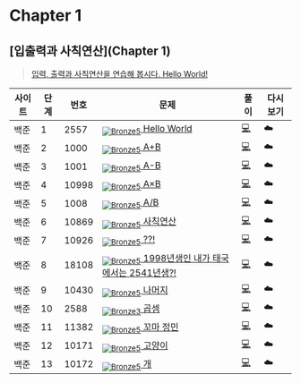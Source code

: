 <!-- tier 리스트 S -->

[Unrated]: https://user-images.githubusercontent.com/33937365/126247607-85783912-c11a-4d50-ac36-8cc7dcb75cd2.png

[Bronze5]: https://user-images.githubusercontent.com/33937365/126247611-e362d727-17a4-4737-a232-5827e185ab7c.png

[Bronze4]: https://user-images.githubusercontent.com/33937365/126247612-89cbc675-e1d4-43a2-950b-1cb014dca697.png

[Bronze3]: https://user-images.githubusercontent.com/33937365/126247613-b8408610-7bc4-40f8-804f-a30a45ddbb68.png

[Bronze2]: https://user-images.githubusercontent.com/33937365/126247614-d85dc6ff-a520-4c00-82bd-eb593b156bd8.png

[Bronze1]: https://user-images.githubusercontent.com/33937365/126247616-04b2ab30-9891-4b7b-8cb4-38e99b97e834.png

[Silver5]: https://user-images.githubusercontent.com/33937365/126247618-38c5c905-672b-4d75-808e-8a7d45ea577d.png

[Silver4]: https://user-images.githubusercontent.com/33937365/126247620-ba2d1b96-b0aa-4b88-80c5-71569c69bbc3.png

[Silver3]: https://user-images.githubusercontent.com/33937365/126247621-1b55b7f4-3a79-4348-8a63-f00c1813853e.png

[Silver2]: https://user-images.githubusercontent.com/33937365/126247622-a83b30a9-6618-4593-b775-6f6730afd3f6.png

[Silver1]: https://user-images.githubusercontent.com/33937365/126247625-8d82f8ab-6f95-4ef8-a243-be31f548596e.png

[Gold5]: https://user-images.githubusercontent.com/33937365/126247627-2979d4d5-915a-4c4e-adb7-c171f9bafe28.png

[Gold4]: https://user-images.githubusercontent.com/33937365/126247629-b24e1e24-4579-450f-bc3c-f166361091dd.png

[Gold3]: https://user-images.githubusercontent.com/33937365/126247630-80fb15af-debc-451d-a937-6c9c6bfa693b.png

[Gold2]: https://user-images.githubusercontent.com/33937365/126247633-7112f6a6-57da-4d1d-953f-5414ba8ffc3d.png

[Gold1]: https://user-images.githubusercontent.com/33937365/126247635-42bd3af9-e129-4379-b44a-22d75de3def6.png

[Platinum5]: https://user-images.githubusercontent.com/33937365/126247636-763e3bc4-43a9-4724-8ce1-c2288aecb636.png

[Platinum4]: https://user-images.githubusercontent.com/33937365/126247637-af30d243-2771-4966-b0bb-0901b9fd4989.png

[Platinum3]: https://user-images.githubusercontent.com/33937365/126247640-cfd654db-86d8-42a9-8d1b-0f3494758330.png

[Platinum2]: https://user-images.githubusercontent.com/33937365/126247641-3e60e9a6-5116-4005-a87d-bfb59969c87a.png

[Platinum1]: https://user-images.githubusercontent.com/33937365/126247643-23bba5ac-52c4-442a-a88a-2eb8998f6446.png

[Diamond5]: https://user-images.githubusercontent.com/33937365/126247645-870445bf-25d9-45ce-9c07-a25949ffad21.png

[Diamond4]: https://user-images.githubusercontent.com/33937365/126247646-b2d7e328-c205-448d-a5bf-c6294c07edaa.png

[Diamond3]: https://user-images.githubusercontent.com/33937365/126247647-db568f94-882f-410c-bd1b-63d49c87623c.png

[Diamond2]: https://user-images.githubusercontent.com/33937365/126247648-52f92f07-0fb9-4b1d-a344-6e9b81d81044.png

[Diamond1]: https://user-images.githubusercontent.com/33937365/126247649-4d068f63-f5e1-40df-910e-dceeb2b7de99.png

[Ruby5]: https://user-images.githubusercontent.com/33937365/126247652-94013ea7-9a96-4068-b922-01535c85801d.png

[Ruby4]: https://user-images.githubusercontent.com/33937365/126247655-a10f7077-6341-416e-938c-b500b7022aca.png

[Ruby3]: https://user-images.githubusercontent.com/33937365/126247656-d0e16a36-5080-4585-a465-4e4f5302beef.png

[Ruby2]: https://user-images.githubusercontent.com/33937365/126247659-1d249660-02a2-4a95-966f-074f99df70fe.png

[Ruby1]: https://user-images.githubusercontent.com/33937365/126247660-8e0d236d-eaef-42b3-8983-28f9e6c94ff9.png
<!-- tier 리스트 E -->

# Chapter 1

## [입출력과 사칙연산](Chapter 1)

> [입력, 출력과 사칙연산을 연습해 봅시다. Hello World!](https://www.acmicpc.net/step/1)

| 사이트    | 단계  | 번호     | 문제                                                                                      | 풀이     | 다시보기 |
|--------|-----|--------|-----------------------------------------------------------------------------------------|--------|------|
| 백준     | 1   | 2557   | [<sub>![Bronze5]</sub> Hello World](https://www.acmicpc.net/problem/2557)               | [💻]() | ☁️   |
| 백준     | 2   | 1000  | [<sub>![Bronze5]</sub> A+B](https://www.acmicpc.net/problem/1000)                       | [💻]() |☁️   |
| 백준     | 3   | 1001  | [<sub>![Bronze5]</sub> A-B](https://www.acmicpc.net/problem/1001)                       | [💻]() |☁️   |
| 백준     | 4   | 10998 | [<sub>![Bronze5]</sub> A×B](https://www.acmicpc.net/problem/10998)                       | [💻]() |☁️   |
| 백준     | 5   | 1008  | [<sub>![Bronze5]</sub> A/B](https://www.acmicpc.net/problem/1008)                       | [💻]() |☁️   |
| 백준     | 6   | 10869 | [<sub>![Bronze5]</sub> 사칙연산](https://www.acmicpc.net/problem/10869)                      | [💻]() |☁️   |
| 백준     | 7   | 10926 | [<sub>![Bronze5]</sub> ??!](https://www.acmicpc.net/problem/10926)                       | [💻]() |☁️   |
| 백준     | 8   | 18108 | [<sub>![Bronze5]</sub> 1998년생인 내가 태국에서는 2541년생?!](https://www.acmicpc.net/problem/18108) | [💻]() |☁️   |
| 백준     | 9   | 10430 | [<sub>![Bronze5]</sub> 나머지](https://www.acmicpc.net/problem/10430)                       | [💻]() |☁️   |
| 백준     | 10  | 2588  | [<sub>![Bronze3]</sub> 곱셈](https://www.acmicpc.net/problem/2588)                        | [💻]() |☁️   |
| 백준     | 11  | 11382 | [<sub>![Bronze5]</sub> 꼬마 정민](https://www.acmicpc.net/problem/11382)                     | [💻]() |☁️   |
| 백준     | 12  | 10171 | [<sub>![Bronze5]</sub> 고양이](https://www.acmicpc.net/problem/10171)                       | [💻]() |☁️   |
| 백준     | 13  | 10172 | [<sub>![Bronze5]</sub> 개](https://www.acmicpc.net/problem/10172)                         | [💻]() |☁️   |
